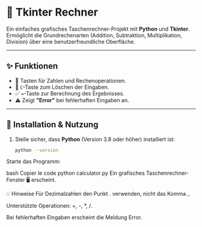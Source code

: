 # 🧮 Tkinter Rechner

Ein einfaches grafisches Taschenrechner-Projekt mit **Python** und **Tkinter**.  
Ermöglicht die Grundrechenarten (Addition, Subtraktion, Multiplikation, Division) über eine benutzerfreundliche Oberfläche.

---

## ✨ Funktionen
- 🔢 Tasten für Zahlen und Rechenoperationen.
- 🧹 `C`-Taste zum Löschen der Eingaben.
- ✅ `=`-Taste zur Berechnung des Ergebnisses.
- ⚠️ Zeigt **"Error"** bei fehlerhaften Eingaben an.

---

## 🚀 Installation & Nutzung
1. Stelle sicher, dass **Python** (Version 3.8 oder höher) installiert ist:
   ```bash
   python --version
Starte das Programm:

bash
Copier le code
python calculator.py
Ein grafisches Taschenrechner-Fenster 🖥️ erscheint.

💡 Hinweise
Für Dezimalzahlen den Punkt . verwenden, nicht das Komma ,.

Unterstützte Operationen: +, -, *, /.

Bei fehlerhaften Eingaben erscheint die Meldung Error.
